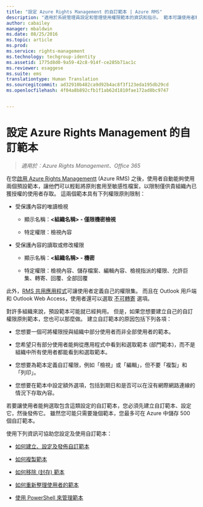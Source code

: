 ```yaml
---
title: "設定 Azure Rights Management 的自訂範本 | Azure RMS"
description: "適用於系統管理員設定和管理使用權限範本的資訊和指示。 範本可讓使用者和其他系統管理員輕鬆地將原則套用到敏感性檔案，限制僅供已獲得授權的使用者存取。"
author: cabailey
manager: mbaldwin
ms.date: 08/25/2016
ms.topic: article
ms.prod: 
ms.service: rights-management
ms.technology: techgroup-identity
ms.assetid: 1775d8d0-9a59-42c8-914f-ce285b71ac1c
ms.reviewer: esaggese
ms.suite: ems
translationtype: Human Translation
ms.sourcegitcommit: ad32910b482ca9d92b4ac8f3f123eda195db29cd
ms.openlocfilehash: 4f04a8b892cfb1f1ab62d1810fae172ad8bc9747


---
```


# 設定 Azure Rights Management 的自訂範本

>*適用於︰Azure Rights Management、Office 365*

在您[啟用 Azure Rights Managementt](activate-service.md) (Azure RMS) 之後，使用者自動能夠使用兩個預設範本，讓他們可以輕鬆將原則套用至敏感性檔案，以限制僅供貴組織內已獲授權的使用者存取。 這兩個範本具有下列權限原則限制：

-   受保護內容的唯讀檢視

    -   顯示名稱：**&lt;組織名稱&gt; - 僅限機密檢視**

    -   特定權限：檢視內容

-   受保護內容的讀取或修改權限

    -   顯示名稱：**&lt;組織名稱&gt; - 機密**

    -   特定權限：檢視內容、儲存檔案、編輯內容、檢視指派的權限、允許巨集、轉寄、回覆、全部回覆

此外，[RMS 共用應用程式](../rms-client/sharing-app-windows.md)可讓使用者定義自己的權限集。 而且在 Outlook 用戶端和 Outlook Web Access，使用者還可以選取 [不可轉寄](../deploy-use/configure-usage-rights.md#do-not-forward-option-for-emails) 選項。

對許多組織來說，預設範本可能就已經夠用。 但是，如果您想要建立自己的自訂權限原則範本，您也可以那麼做。 建立自訂範本的原因包括下列各項：

-   您想要一個可將權限授與組織中部分使用者而非全部使用者的範本。

-   您希望只有部分使用者能夠從應用程式中看到和選取範本 (部門範本)，而不是組織中所有使用者都能看到和選取範本。

-   您想要為範本定義自訂權限，例如「檢視」或「編輯」，但不要「複製」和「列印」。

-   您想要在範本中設定額外選項，包括到期日和是否可以在沒有網際網路連線的情況下存取內容。

若要讓使用者能夠選取包含這類設定的自訂範本，您必須先建立自訂範本、設定它，然後發佈它。 雖然您可能只需要幾個範本，您最多可在 Azure 中儲存 500 個自訂範本。 

使用下列資訊可協助您設定及使用自訂範本：

-   [如何建立、設定及發佈自訂範本](create-template.md)

-   [如何複製範本](copy-template.md)

-   [如何移除 (封存) 範本](remove-template.md)

-   [如何重新整理使用者的範本](refresh-templates.md)

-   [使用 PowerShell 來管理範本](configure-templates-with-powershell.md)





<!--HONumber=Aug16_HO4-->


